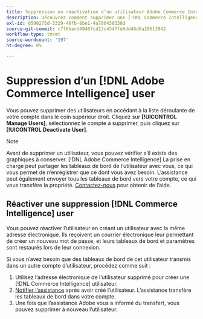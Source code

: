 ```yaml
---
title: Suppression ou réactivation d’un utilisateur Adobe Commerce Intelligence
description: Découvrez comment supprimer une [!DNL Commerce Intelligence] utilisateur.
exl-id: 0590275d-3329-40fb-8be1-4a700438338d
source-git-commit: c7f6bacd49487cd13c4347fe6dd46d6a10613942
workflow-type: tm+mt
source-wordcount: '197'
ht-degree: 0%

---
```


# Suppression d’un [!DNL Adobe Commerce Intelligence] user

Vous pouvez supprimer des utilisateurs en accédant à la liste déroulante de votre compte dans le coin supérieur droit. Cliquez sur **[!UICONTROL Manage Users]**, sélectionnez le compte à supprimer, puis cliquez sur **[!UICONTROL Deactivate User]**.

>[!NOTE]
>
>Avant de supprimer un utilisateur, vous pouvez vérifier s’il existe des graphiques à conserver. [!DNL Adobe Commerce Intelligence] La prise en charge peut partager les tableaux de bord de l’utilisateur avec vous, ce qui vous permet de n’enregistrer que ce dont vous avez besoin. L’assistance peut également envoyer tous les tableaux de bord vers votre compte, ce qui vous transfère la propriété. [Contactez-nous](../../guide-overview.md#Submitting-a-Support-Ticket) pour obtenir de l’aide.

## Réactiver une suppression [!DNL Commerce Intelligence] user

Vous pouvez réactiver l’utilisateur en créant un utilisateur avec la même adresse électronique. Ils reçoivent un courrier électronique leur permettant de créer un nouveau mot de passe, et leurs tableaux de bord et paramètres sont restaurés lors de leur connexion.

Si vous n’avez besoin que des tableaux de bord de cet utilisateur transmis dans un autre compte d’utilisateur, procédez comme suit :

1. Utilisez l’adresse électronique de l’utilisateur supprimé pour créer une [!DNL Commerce Intelligence] utilisateur.
1. [Notifier l’assistance](https://experienceleague.adobe.com/docs/commerce-knowledge-base/kb/troubleshooting/miscellaneous/mbi-service-policies.html) après avoir créé l’utilisateur. L’assistance transfère les tableaux de bord dans votre compte.
1. Une fois que l’assistance Adobe vous a informé du transfert, vous pouvez supprimer à nouveau l’utilisateur.
